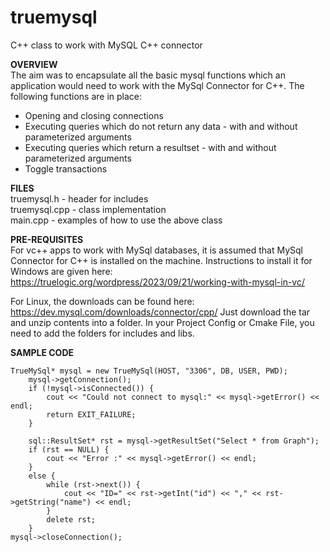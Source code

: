 # truemysql
C++ class to work with MySQL C++ connector

**OVERVIEW**  
The aim was to encapsulate all the basic mysql functions which an application would need to work with the MySql Connector for C++. 
The following functions are in place:
 - Opening and closing connections
 - Executing queries which do not return any data - with and without parameterized arguments
 - Executing queries which return a resultset - with and without parameterized arguments
 - Toggle transactions


**FILES**  
truemysql.h - header for includes  
truemysql.cpp - class implementation  
main.cpp - examples of how to use the above class  

**PRE-REQUISITES**  
For vc++ apps to work with MySql databases, it is assumed that MySql Connector for C++ is installed on the machine. Instructions to install it for Windows are given here:
https://truelogic.org/wordpress/2023/09/21/working-with-mysql-in-vc/

For Linux, the downloads can be found here: https://dev.mysql.com/downloads/connector/cpp/
Just download the tar and unzip contents into a folder. In your Project Config or Cmake File, you need to add the folders for includes and libs.

**SAMPLE CODE**  
```
TrueMySql* mysql = new TrueMySql(HOST, "3306", DB, USER, PWD);
	mysql->getConnection();
	if (!mysql->isConnected()) {
		cout << "Could not connect to mysql:" << mysql->getError() << endl;
		return EXIT_FAILURE;
	}

	sql::ResultSet* rst = mysql->getResultSet("Select * from Graph");
	if (rst == NULL) {
		cout << "Error :" << mysql->getError() << endl;
	}
	else {
		while (rst->next()) {
			cout << "ID=" << rst->getInt("id") << "," << rst->getString("name") << endl;
		}
		delete rst;
	}
mysql->closeConnection();

```
